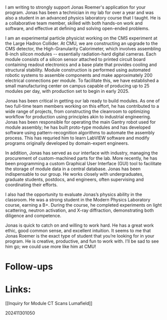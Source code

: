 
I am writing to strongly support Jonas Roemer's application for your program. 
Jonas has been a technician in my lab for over a year and was also a student in an advanced physics laboratory course that I taught. 
He is a collaborative team member, skilled with both hands-on work and software, and effective at defining and solving open-ended problems.

I am an experimental particle physicist working on the CMS experiment at the Large Hadron Collider. 
At CMU, we are constructing an upgrade to the CMS detector, the High-Granularity Calorimeter, which involves assembling 8-inch silicon modules -- essentially radiation-hard digital cameras. 
Each module consists of a silicon sensor attached to printed circuit board containing readout electronics and a base plate that provides cooling and structural stability. 
Module construction is performed using automated robotic systems to assemble components and make approximately 200 electrical connections per module.
To facilitate this, we have established a small manufacturing center on campus capable of producing up to 25 modules per day, with production set to begin in early 2025.

Jonas has been critical in getting our lab ready to build modules.
As one of two full-time team members working on this effort, he has contributed to a wide range of projects, from constructing the cleanroom to optimizing workflow for production using principles akin to industrial engineering.
Jonas has been responsible for operating the main Gantry robot used for module assembly; he has built proto-type modules and has developed software using pattern-recognition algorithms to automate the assembly  process.
This has requried him to learn LabVIEW software and modify programs originally developed by domain-expert engineers.

In addition, Jonas has served as our interface with industry, managing the procurement of custom-machined parts for the lab. 
More recently, he has been programming a custom Graphical User Interface (GUI) tool to facilitate the storage of module data in a central database.
Jonas has been indispensable to our group. 
He works closely with undergraduates, graduate students, postdocs, and engineers, often supervising and coordinating their efforts.


I also had the opportunity to evaluate Jonas’s physics ability in the classroom. 
He was a strong student in the Modern Physics Laboratory course, earning a B+. 
During the course, he completed experiments on light scattering, neutron activation, and X-ray diffraction, demonstrating both diligence and competence.


Jonas is quick to catch on and willing to work hard. 
He has a great work ethic, good common sense, and excellent intuition.
It seems to me that Jonas Roemer is the exact type of student that you’re looking for in your program. 
He is creative, productive, and fun to work with. 
I’ll be sad to see him go; we could use more like him at CMU!


# Follow-ups


# Links: 

[[Inquiry for Module CT Scans Lumafield]]

202411301050
